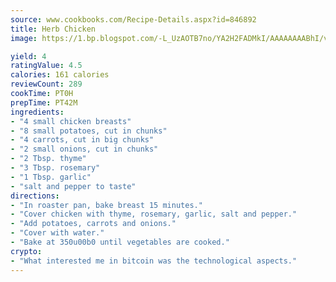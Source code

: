 ```yaml
---
source: www.cookbooks.com/Recipe-Details.aspx?id=846892
title: Herb Chicken
image: https://1.bp.blogspot.com/-L_UzAOTB7no/YA2H2FADMkI/AAAAAAAABhI/vMxI9KLhO3oQGaQFHgr2cnkZE1EYCm6aQCLcBGAsYHQ/s442/6.png

yield: 4
ratingValue: 4.5
calories: 161 calories
reviewCount: 289
cookTime: PT0H
prepTime: PT42M
ingredients:
- "4 small chicken breasts"
- "8 small potatoes, cut in chunks"
- "4 carrots, cut in big chunks"
- "2 small onions, cut in chunks"
- "2 Tbsp. thyme"
- "3 Tbsp. rosemary"
- "1 Tbsp. garlic"
- "salt and pepper to taste"
directions:
- "In roaster pan, bake breast 15 minutes."
- "Cover chicken with thyme, rosemary, garlic, salt and pepper."
- "Add potatoes, carrots and onions."
- "Cover with water."
- "Bake at 350u00b0 until vegetables are cooked."
crypto:
- "What interested me in bitcoin was the technological aspects."
---
```

